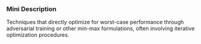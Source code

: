 ### Mini Description

Techniques that directly optimize for worst-case performance through adversarial training or other min-max formulations, often involving iterative optimization procedures.
